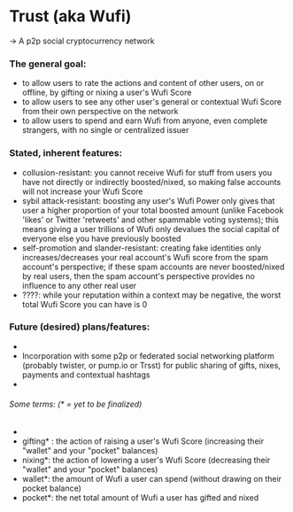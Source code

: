 # Trust (aka Wufi)
-> A p2p social cryptocurrency network

### The general goal: 
  
  * to allow users to rate the actions and content of other users, on or offline, by gifting or nixing a user's Wufi Score
  * to allow users to see any other user's general or contextual Wufi Score from their own perspective on the network
  * to allow users to spend and earn Wufi from anyone, even complete strangers, with no single or centralized issuer

### Stated, inherent features:

  * collusion-resistant: you cannot receive Wufi for stuff from users you have not directly or indirectly boosted/nixed, so making false accounts will not increase your Wufi Score
  * sybil attack-resistant: boosting any user's Wufi Power only gives that user a higher proportion of your total boosted amount (unlike Facebook 'likes' or Twitter 'retweets' and other spammable voting systems); this means giving a user trillions of Wufi only devalues the social capital of everyone else you have previously boosted
  * self-promotion and slander-resistant: creating fake identities only increases/decreases your real account's Wufi score from the spam account's perspective; if these spam accounts are never boosted/nixed by real users, then the spam account's perspective provides no influence to any other real user
  * ????: while your reputation within a context may be negative, the worst total  Wufi Score you can have is 0

### Future (desired) plans/features:

  * 
  * Incorporation with some p2p or federated social networking platform (probably twister, or pump.io or Trsst) for public sharing of gifts, nixes, payments and contextual hashtags
  * 

###### Some terms: (* = yet to be finalized)

  * 
  * gifting* : the action of raising a user's Wufi Score (increasing their "wallet" and your "pocket" balances)
  * nixing*: the action of lowering a user's Wufi Score (decreasing their "wallet" and your "pocket" balances)
  * wallet*: the amount of Wufi a user can spend (without drawing on their pocket balance)
  * pocket*: the net total amount of Wufi a user has gifted and nixed
